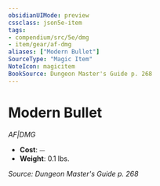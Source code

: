 ```yaml
---
obsidianUIMode: preview
cssclass: json5e-item
tags:
- compendium/src/5e/dmg
- item/gear/af-dmg
aliases: ["Modern Bullet"]
SourceType: "Magic Item"
NoteIcon: magicitem
BookSource: Dungeon Master's Guide p. 268
---
```

# Modern Bullet
*AF|DMG*  

- **Cost**: ⏤
- **Weight**: 0.1 lbs.

*Source: Dungeon Master's Guide p. 268*